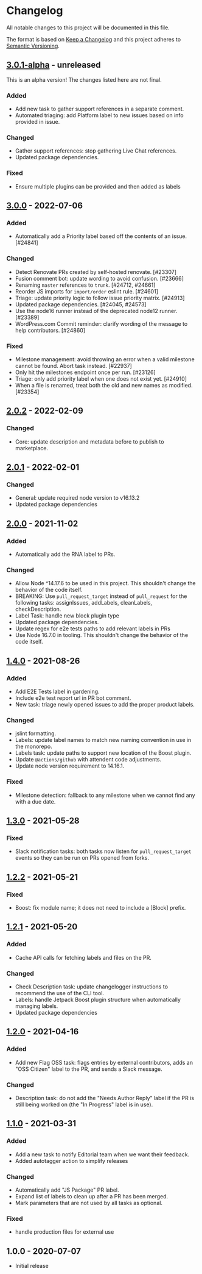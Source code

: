 # Changelog

All notable changes to this project will be documented in this file.

The format is based on [Keep a Changelog](https://keepachangelog.com/en/1.0.0/)
and this project adheres to [Semantic Versioning](https://semver.org/spec/v2.0.0.html).

## [3.0.1-alpha] - unreleased

This is an alpha version! The changes listed here are not final.

### Added
- Add new task to gather support references in a separate comment.
- Automated triaging: add Platform label to new issues based on info provided in issue.

### Changed
- Gather support references: stop gathering Live Chat references.
- Updated package dependencies.

### Fixed
- Ensure multiple plugins can be provided and then added as labels

## [3.0.0] - 2022-07-06
### Added
- Automatically add a Priority label based off the contents of an issue. [#24841]

### Changed
- Detect Renovate PRs created by self-hosted renovate. [#23307]
- Fusion comment bot: update wording to avoid confusion. [#23666]
- Renaming `master` references to `trunk`. [#24712, #24661]
- Reorder JS imports for `import/order` eslint rule. [#24601]
- Triage: update priority logic to follow issue priority matrix. [#24913]
- Updated package dependencies. [#24045, #24573]
- Use the node16 runner instead of the deprecated node12 runner. [#23389]
- WordPress.com Commit reminder: clarify wording of the message to help contributors. [#24860]

### Fixed
- Milestone management: avoid throwing an error when a valid milestone cannot be found. Abort task instead. [#22937]
- Only hit the milestones endpoint once per run. [#23126]
- Triage: only add priority label when one does not exist yet. [#24910]
- When a file is renamed, treat both the old and new names as modified. [#23354]

## [2.0.2] - 2022-02-09
### Changed
- Core: update description and metadata before to publish to marketplace.

## [2.0.1] - 2022-02-01
### Changed
- General: update required node version to v16.13.2
- Updated package dependencies

## [2.0.0] - 2021-11-02
### Added
- Automatically add the RNA label to PRs.

### Changed
- Allow Node ^14.17.6 to be used in this project. This shouldn't change the behavior of the code itself.
- BREAKING: Use `pull_request_target` instead of `pull_request` for the following tasks: assignIssues, addLabels, cleanLabels, checkDescription.
- Label Task: handle new block plugin type
- Updated package dependencies.
- Update regex for e2e tests paths to add relevant labels in PRs
- Use Node 16.7.0 in tooling. This shouldn't change the behavior of the code itself.

## [1.4.0] - 2021-08-26
### Added
- Add E2E Tests label in gardening.
- Include e2e test report url in PR bot comment.
- New task: triage newly opened issues to add the proper product labels.

### Changed
- jslint formatting.
- Labels: update label names to match new naming convention in use in the monorepo.
- Labels task: update paths to support new location of the Boost plugin.
- Update `@actions/github` with attendent code adjustments.
- Update node version requirement to 14.16.1.

### Fixed
- Milestone detection: fallback to any milestone when we cannot find any with a due date.

## [1.3.0] - 2021-05-28
### Fixed
- Slack notification tasks: both tasks now listen for `pull_request_target` events so they can be run on PRs opened from forks.

## [1.2.2] - 2021-05-21
### Fixed
- Boost: fix module name; it does not need to include a [Block] prefix.

## [1.2.1] - 2021-05-20
### Added
- Cache API calls for fetching labels and files on the PR.

### Changed
- Check Description task: update changelogger instructions to recommend the use of the CLI tool.
- Labels: handle Jetpack Boost plugin structure when automatically managing labels.
- Updated package dependencies

## [1.2.0] - 2021-04-16
### Added
- Add new Flag OSS task: flags entries by external contributors, adds an "OSS Citizen" label to the PR, and sends a Slack message.

### Changed
- Description task: do not add the "Needs Author Reply" label if the PR is still being worked on (the "In Progress" label is in use).

## [1.1.0] - 2021-03-31
### Added
- Add a new task to notify Editorial team when we want their feedback.
- Added autotagger action to simplify releases

### Changed
- Automatically add "JS Package" PR label.
- Expand list of labels to clean up after a PR has been merged.
- Mark parameters that are not used by all tasks as optional.

### Fixed
- handle production files for external use

## 1.0.0 - 2020-07-07

- Initial release

[3.0.1-alpha]: https://github.com/Automattic/action-repo-gardening/compare/v3.0.0...v3.0.1-alpha
[3.0.0]: https://github.com/Automattic/action-repo-gardening/compare/v2.0.2...v3.0.0
[2.0.2]: https://github.com/Automattic/action-repo-gardening/compare/v2.0.1...v2.0.2
[2.0.1]: https://github.com/Automattic/action-repo-gardening/compare/v2.0.0...v2.0.1
[2.0.0]: https://github.com/Automattic/action-repo-gardening/compare/v1.4.0...v2.0.0
[1.4.0]: https://github.com/Automattic/action-repo-gardening/compare/v1.3.0...v1.4.0
[1.3.0]: https://github.com/Automattic/action-repo-gardening/compare/v1.2.2...v1.3.0
[1.2.2]: https://github.com/Automattic/action-repo-gardening/compare/v1.2.1...v1.2.2
[1.2.1]: https://github.com/Automattic/action-repo-gardening/compare/v1.2.0...v1.2.1
[1.2.0]: https://github.com/Automattic/action-repo-gardening/compare/v1.1.0...v1.2.0
[1.1.0]: https://github.com/Automattic/action-repo-gardening/compare/v1.0.0...v1.1.0
